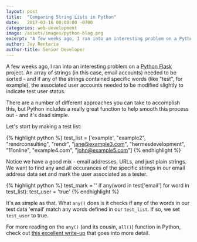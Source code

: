 ```yaml
---
layout: post
title:  "Comparing String Lists in Python"
date:   2017-03-16 00:00:00 -0700
categories: web-development
image: /assets/images/python-blog.png
excerpt: "A few weeks ago, I ran into an interesting problem on a Python Flask project. Thankfully, Python is pretty slick."
author: Jay Renteria
author-title: Senior Developer
---
```

A few weeks ago, I ran into an interesting problem on a <a href="http://flask.pocoo.org/" target="_blank">Python Flask</a> project. An array of strings (in this case, email accounts) needed to be sorted - and if any of the strings contained specific words (like "test", for example), the associated user accounts needed to be modified slightly to indicate test user status.

There are a number of different approaches you can take to accomplish this, but Python includes a really great function to help smooth this process out - and it's dead simple. 

Let's start by making a test list: 

{% highlight python %}
test_list = ['example',  "example2", "rendrconsulting", "rendr", "jane@example3.com", "hermesdevelopment", "11online", "example4.com", "john@example5.com"]
{% endhighlight %}

Notice we have a good mix - email addresses, URLs, and just plain strings. We want to find any and all occurances of the specific strings in our email address data set and mark the user associated as a tester.

{% highlight python %}
test_mark = ''
if any(word in test['email'] for word in test_list):
	test_user = 'true'
{% endhighlight %}

It's as simple as that. What `any()` does is it checks if any of the words in our test data 'email' match any words defined in our `test_list`. If so, we set `test_user` to true. 

For more reading on the `any()` (and its cousin, `all()`) function in Python, check out <a href="https://leemendelowitz.github.io/blog/any-all-in-python.html" target="_blank">this excellent write-up</a> that goes into more detail. 


